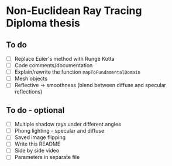 # **Non-Euclidean Ray Tracing** <br/> Diploma thesis

## To do
- [ ] Replace Euler's method with Runge Kutta
- [ ] Code comments/documentation
- [ ] Explain/rewrite the function `mapToFundamentalDomain`
- [ ] Mesh objects
- [ ] Reflective -> smoothness (blend between diffuse and specular reflections)

## To do - optional
- [ ] Multiple shadow rays under different angles
- [ ] Phong lighting - specular and diffuse
- [ ] Saved image flipping
- [ ] Write this README
- [ ] Side by side video
- [ ] Parameters in separate file